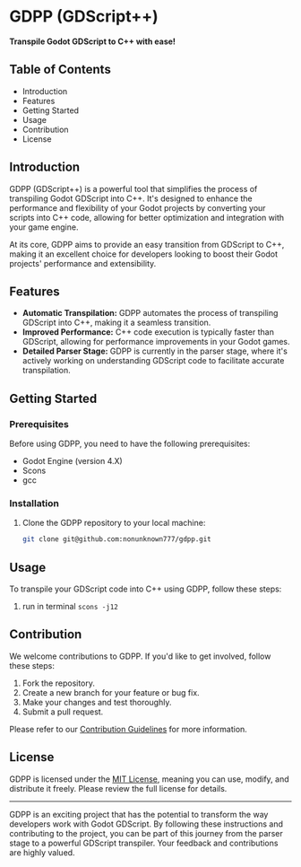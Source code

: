 # GDPP (GDScript++)

**Transpile Godot GDScript to C++ with ease!**

## Table of Contents
- Introduction
- Features
- Getting Started
- Usage
- Contribution
- License

## Introduction

GDPP (GDScript++) is a powerful tool that simplifies the process of transpiling Godot GDScript into C++. It's designed to enhance the performance and flexibility of your Godot projects by converting your scripts into C++ code, allowing for better optimization and integration with your game engine.

At its core, GDPP aims to provide an easy transition from GDScript to C++, making it an excellent choice for developers looking to boost their Godot projects' performance and extensibility.

## Features

- **Automatic Transpilation:** GDPP automates the process of transpiling GDScript into C++, making it a seamless transition.
- **Improved Performance:** C++ code execution is typically faster than GDScript, allowing for performance improvements in your Godot games.
- **Detailed Parser Stage:** GDPP is currently in the parser stage, where it's actively working on understanding GDScript code to facilitate accurate transpilation.

## Getting Started

### Prerequisites

Before using GDPP, you need to have the following prerequisites:

- Godot Engine (version 4.X)
- Scons
- gcc

### Installation

1. Clone the GDPP repository to your local machine:

   ```bash
   git clone git@github.com:nonunknown777/gdpp.git

## Usage

To transpile your GDScript code into C++ using GDPP, follow these steps:

1. run in terminal `scons -j12`

## Contribution

We welcome contributions to GDPP. If you'd like to get involved, follow these steps:

1. Fork the repository.
2. Create a new branch for your feature or bug fix.
3. Make your changes and test thoroughly.
4. Submit a pull request.

Please refer to our [Contribution Guidelines](CONTRIBUTING.md) for more information.

## License

GDPP is licensed under the [MIT License](LICENSE), meaning you can use, modify, and distribute it freely. Please review the full license for details.

---

GDPP is an exciting project that has the potential to transform the way developers work with Godot GDScript. By following these instructions and contributing to the project, you can be part of this journey from the parser stage to a powerful GDScript transpiler. Your feedback and contributions are highly valued.
